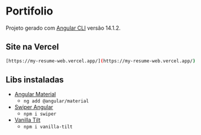 # Portifolio 

Projeto gerado com [Angular CLI](https://github.com/angular/angular-cli) versão 14.1.2.


## Site na Vercel

```bash
[https://my-resume-web.vercel.app/](https://my-resume-web.vercel.app/)
```

## Libs instaladas
- [Angular Material](https://material.angular.io/guide/getting-started)
  - `ng add @angular/material`
- [Swiper Angular](https://v8.swiperjs.com/angular#usage)
  - `npm i swiper`
- [Vanilla Tilt](https://www.npmjs.com/package/vanilla-tilt)
  - `npm i vanilla-tilt`

